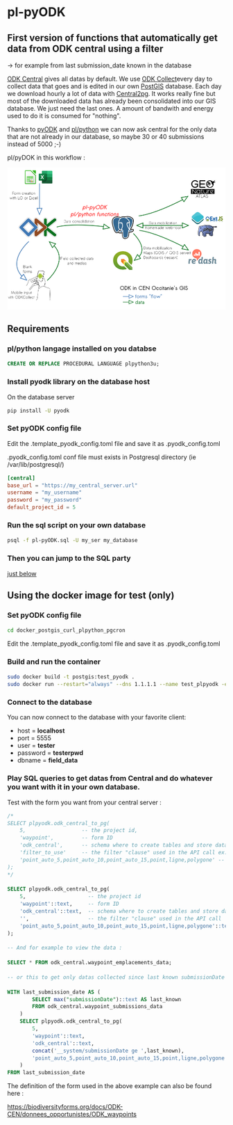 # pl-pyODK
## First version of functions that automatically get data from ODK central using a filter
-> for example from last submission_date known in the database

[ODK Central](https://docs.getodk.org/central-intro/) gives all datas by default.
We use [ODK Collect](https://docs.getodk.org/collect-intro/)every day to collect data that goes and is edited in our own [PostGIS](https://postgis.net) database.
Each day we download hourly a lot of data with [Central2pg](https://github.com/mathieubossaert/central2pg).
It works really fine but most of the downloaded data has already been consolidated into our GIS database. We just need the last ones.
A amount of bandwith and energy used to do it is consumed for "nothing".

Thanks to [pyODK](https://getodk.github.io/pyodk/) and [pl/python](https://www.postgresql.org/docs/current/plpython.html) we can now ask central for the only data that are not already in our database, so maybe 30 or 40 submissions instead of 5000 ;-)

pl/pyDOK in this workflow :

![pl-pyODK_in_the_data_flow](./pl-pyODK_in_the_data_flow.png)

## Requirements
### pl/python langage installed on you databse
```sql
CREATE OR REPLACE PROCEDURAL LANGUAGE plpython3u;
```
### Install pyodk library on the database host

On the database server
```sh
pip install -U pyodk
```
### Set pyODK config file

Edit the .template_pyodk_config.toml file and save it as .pyodk_config.toml

.pyodk_config.toml conf file must exists in Postgresql directory (ie /var/lib/postgresql/)


```toml
[central]
base_url = "https://my_central_server.url"
username = "my_username"
password = "my_password"
default_project_id = 5
```
### Run the sql script on your own database
```sh
psql -f pl-pyODK.sql -U my_ser my_database
```

### Then you can jump to the SQL party 
[just below](https://github.com/mathieubossaert/pl-pyodk#play-sql-queries-to-get-datas-from-central-and-do-whatever-you-want-with-it-in-your-own-database)

## Using the docker image for test (only)
### Set pyODK config file

```sh
cd docker_postgis_curl_plpython_pgcron
```

Edit the .template_pyodk_config.toml file and save it as .pyodk_config.toml

### Build and run the container

```sh
sudo docker build -t postgis:test_pyodk .
sudo docker run --restart="always" --dns 1.1.1.1 --name test_plpyodk -e POSTGRES_DB=field_data -e POSTGRES_USER=tester -e POSTGRES_PASSWORD=testerpwd -d -p 5555:5432 postgis:test_pyodk
```
### Connect to the database

You can now connect to the database with your favorite client:
* host = **localhost**
* port = 5555
* user = **tester**
* password = **testerpwd**
* dbname = **field_data**

### Play SQL queries to get datas from Central and do whatever you want with it in your own database.

Test with the form you want from your central server :

```sql
/*
SELECT plpyodk.odk_central_to_pg(
	5,                  -- the project id, 
	'waypoint',         -- form ID
	'odk_central',      -- schema where to create tables and store data
	'filter_to_use'     -- the filter "clause" used in the API call ex. '__system/submissionDate ge 2023-04-01'. Empty string ('') will get all the datas. 
	'point_auto_5,point_auto_10,point_auto_15,point,ligne,polygone'	-- (geo)columns to ignore in json transformation to database attributes (geojson fields of GeoWidgets)
);
*/

SELECT plpyodk.odk_central_to_pg(
	5,                    -- the project id
	'waypoint'::text,     -- form ID
	'odk_central'::text,  -- schema where to create tables and store data
	'',                   -- the filter "clause" used in the API call
	'point_auto_5,point_auto_10,point_auto_15,point,ligne,polygone'::text -- (geo)columns to ignore in json
);

-- And for example to view the data :

SELECT * FROM odk_central.waypoint_emplacements_data;

-- or this to get only datas collected since last known submissionDate in the database

WITH last_submission_date AS (
		SELECT max("submissionDate")::text AS last_known 
		FROM odk_central.waypoint_submissions_data
	)
	SELECT plpyodk.odk_central_to_pg(
		5,
		'waypoint'::text,
		'odk_central'::text,
		concat('__system/submissionDate ge ',last_known),
		'point_auto_5,point_auto_10,point_auto_15,point,ligne,polygone'::text
	)
FROM last_submission_date
```
The definition of the form used in the above example can also be found here :

https://biodiversityforms.org/docs/ODK-CEN/donnees_opportunistes/ODK_waypoints
